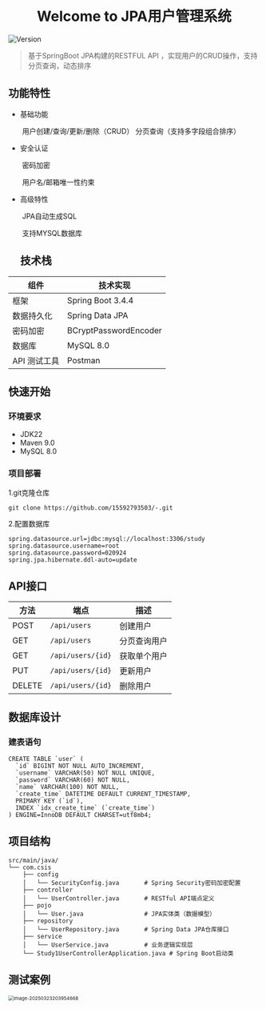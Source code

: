 <h1 align="center">Welcome to JPA用户管理系统 </h1>
<p>
  <img alt="Version" src="https://img.shields.io/badge/version-1.0.0-blue.svg?cacheSeconds=2592000" />
</p>


> 基于SpringBoot JPA构建的RESTFUL API ，实现用户的CRUD操作，支持分页查询，动态排序

## 功能特性

- 基础功能

  ​	用户创建/查询/更新/删除（CRUD）
  ​	分页查询（支持多字段组合排序）

- 安全认证

  ​	密码加密

  ​	用户名/邮箱唯一性约束

- 高级特性

  ​	JPA自动生成SQL

  ​	支持MYSQL数据库

  ## 技术栈

| 组件         | 技术实现              |
| ------------ | --------------------- |
| 框架         | Spring Boot 3.4.4     |
| 数据持久化   | Spring Data JPA       |
| 密码加密     | BCryptPasswordEncoder |
| 数据库       | MySQL 8.0             |
| API 测试工具 | Postman               |

## 快速开始

### 环境要求

- JDK22
- Maven 9.0
- MySQL 8.0

### 项目部署

1.git克隆仓库

```
git clone https://github.com/15592793503/-.git
```

2.配置数据库

```
spring.datasource.url=jdbc:mysql://localhost:3306/study
spring.datasource.username=root
spring.datasource.password=020924
spring.jpa.hibernate.ddl-auto=update
```

## API接口

| 方法   | 端点              | 描述         |
| ------ | ----------------- | ------------ |
| POST   | `/api/users`      | 创建用户     |
| GET    | `/api/users`      | 分页查询用户 |
| GET    | `/api/users/{id}` | 获取单个用户 |
| PUT    | `/api/users/{id}` | 更新用户     |
| DELETE | `/api/users/{id}` | 删除用户     |

## 数据库设计

### 建表语句

```
CREATE TABLE `user` (
  `id` BIGINT NOT NULL AUTO_INCREMENT,
  `username` VARCHAR(50) NOT NULL UNIQUE,
  `password` VARCHAR(60) NOT NULL,
  `name` VARCHAR(100) NOT NULL,
  `create_time` DATETIME DEFAULT CURRENT_TIMESTAMP,
  PRIMARY KEY (`id`),
  INDEX `idx_create_time` (`create_time`)
) ENGINE=InnoDB DEFAULT CHARSET=utf8mb4;
```

## 项目结构

```
src/main/java/
└── com.csis
    ├── config
    │   └── SecurityConfig.java       # Spring Security密码加密配置
    ├── controller
    │   └── UserController.java       # RESTful API端点定义
    ├── pojo
    │   └── User.java                 # JPA实体类（数据模型）
    ├── repository
    │   └── UserRepository.java       # Spring Data JPA仓库接口
    ├── service
    │   └── UserService.java          # 业务逻辑实现层
    └── Study1UserControllerApplication.java # Spring Boot启动类
```

## 测试案例

<img src="C:\Users\张浩益\AppData\Roaming\Typora\typora-user-images\image-20250323203954668.png" alt="image-20250323203954668" style="zoom:67%;" />